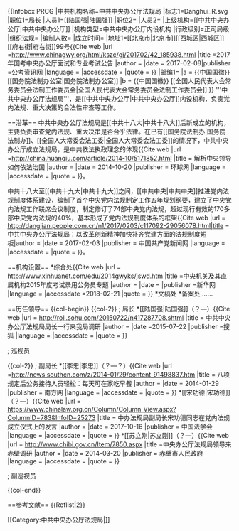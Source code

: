 {{Infobox PRCG
|中共机构名称=中共中央办公厅法规局
|标志1=Danghui_R.svg
|职位1=局长
|人员1=[[陆国强|陆国强]]
|职位2=
|人员2=
|上级机构=[[中共中央办公厅|中共中央办公厅]]
|机构类型=中共中央办公厅内设机构
|行政级别=正司局级
|组织法规=
|编制人数=
|成立时间=
|地址1=[[北京市|北京市]][[西城区|西城区]][[府右街|府右街]]99号<ref>{{Cite web |url =http://www.chinagwy.org/html/kszc/gj/201702/42_185938.html  |title =2017年国考中央办公厅面试和专业考试公告  |author =  |date =  2017-02-08|publisher =公考资讯网  |language =  |accessdate =  |quote =  }}</ref>
|邮编1=
|a = {{中国国徽}} [[国务院法制办公室|国务院法制办公室]]
|b = {{中国国徽}} [[全国人民代表大会常务委员会法制工作委员会|全国人民代表大会常务委员会法制工作委员会]]
}}
'''中共中央办公厅法规局'''，是[[中共中央办公厅|中共中央办公厅]]内设机构，负责党内法规、重大决策的合法性审查等工作。

==沿革==
中共中央办公厅法规局是[[中共十八大|中共十八大]]后新成立的机构，主要负责审查党内法规、重大决策是否合乎法律。在已有[[国务院法制办|国务院法制办]]、[[全国人大常委会法工委|全国人大常委会法工委]]的情况下，中共中央办公厅成立法规局，是中共依法执政理念的体现<ref>{{Cite web |url =http://china.huanqiu.com/article/2014-10/5171852.html  |title = 解析中央领导如何依法治国 |author =  |date = 2014-10-20 |publisher = 环球网 |language =  |accessdate =  |quote =  }}</ref>。

中共十八大至[[中共十九大|中共十九大]]之间，[[中共中央|中共中央]]推进党内法规制度体系建设，编制了首个中央党内法规制定工作五年规划纲要，建立了中央党内法规工作联席会议制度，制定修订了74部中央党内法规，超过现行有效的170多部中央党内法规的40%，基本形成了党内法规制度体系的框架<ref>{{Cite web |url =  http://dangjian.people.com.cn/n1/2017/0203/c117092-29056078.html|title =  中共中央办公厅法规局：以改革创新精神加快补齐党建方面的法规制度短板|author =  |date = 2017-02-03 |publisher = 中国共产党新闻网 |language =  |accessdate =  |quote =  }}</ref>。

==机构设置==
*综合处<ref>{{Cite web |url = http://www.xinhuanet.com/edu/2014gwyks/jswd.htm |title =中央机关及其直属机构2015年度考试录用公务员专题  |author =  |date =  |publisher =新华网  |language =  |accessdate =2018-02-21  |quote =  }}</ref>
*文稿处
*备案处
……

==历任领导==
{{col-begin}}
{{col-2}}
; 局长
*[[陆国强|陆国强]]（？—）<ref>{{Cite web |url = http://roll.sohu.com/20150722/n417287708.shtml |title = 中共中央办公厅法规局局长一行来我局调研 |author =  |date =2015-07-22  |publisher =搜狐  |language =  |accessdate =  |quote =  }}</ref>

; 巡视员

{{col-2}}
; 副局长
*[[李忠|李忠]]（？—？）<ref>{{Cite web |url =http://news.southcn.com/z/2014-01/29/content_91498837.htm  |title = 八项规定后公务接待人员轻松：每天可在家吃早餐 |author =  |date = 2014-01-29 |publisher = 南方网 |language =  |accessdate =  |quote =  }}</ref>
*[[宋功德|宋功德]]（？—）<ref>{{Cite web |url = https://www.chinalaw.org.cn/Column/Column_View.aspx?ColumnID=783&InfoID=25273 |title = 中办法规局副局长宋功德同志在党内法规成立仪式上的发言 |author =  |date = 2017-10-16  |publisher = 中国法学会 |language =  |accessdate =  |quote =  }}</ref>
*[[苏立刚|苏立刚]]（？—）<ref>{{Cite web |url = http://www.chibi.gov.cn/Item/7850.aspx |title =中央办公厅法规局领导来赤壁调研  |author =  |date = 2014-03-20 |publisher = 赤壁市人民政府 |language =  |accessdate =  |quote =  }}</ref>

; 副巡视员

{{col-end}}

==参考文献==
{{Reflist|2}}

[[Category:中共中央办公厅法规局|]]